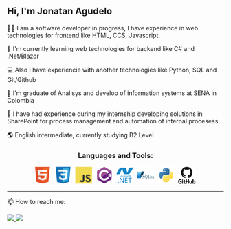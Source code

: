 ## Hi, I'm Jonatan Agudelo

👨‍💻 I am a software developer in progress, I have experience in web technologies for frontend like HTML, CCS, Javascript.

🌱 I'm currently learning web technologies for backend like C# and .Net/Blazor

💻 Also I have experiencie with another technologies like Python, SQL and Git/Github

📒 I'm graduate of Analisys and develop of information systems at SENA in Colombia

🤖 I have had experience during my internship developing solutions in SharePoint for process management and automation of internal procesess

🌎 English intermediate, currently studying B2 Level

<div align="center">
    <h3>Languages and Tools:</h3>
    <div>
        <img src="https://github.com/devicons/devicon/blob/master/icons/html5/html5-original.svg" alt="HTML5" title="HTML5" width="40" height="40"/>&nbsp;
        <img src="https://github.com/devicons/devicon/blob/master/icons/css3/css3-original.svg" alt="CCS3" title="CCS3" width="40" height="40"/>&nbsp;
        <img src="https://github.com/devicons/devicon/blob/master/icons/javascript/javascript-original.svg" alt="Javascript" title="Javascript" width="40" height="40"/>&nbsp;
        <img src="https://github.com/devicons/devicon/blob/master/icons/csharp/csharp-original.svg" alt="C#" title="C#" width="40" height="40"/>&nbsp;
        <img src="https://github.com/devicons/devicon/blob/master/icons/dot-net/dot-net-plain-wordmark.svg" alt="Dotnet" title="Dotnet" width="40" height="40"/>&nbsp;
        <img src="https://github.com/devicons/devicon/blob/master/icons/sqlite/sqlite-original-wordmark.svg" alt="SQL" title="SQL" width="40" height="40"/>&nbsp;
        <img src="https://github.com/devicons/devicon/blob/master/icons/python/python-original.svg" alt="Python" title="Python" width="40" height="40"/>&nbsp;
        <img src="https://github.com/devicons/devicon/blob/master/icons/github/github-original-wordmark.svg" alt="GitHub" title="GitHub" width="40" height="40"/>&nbsp;
    </div>
</div>

---

📫 How to reach me: 

<div>
    <a href="mailto:jonatanagsz@gmail.com" target="_blank" rel="noopener">
        <img src="https://img.shields.io/badge/Gmail-D14836?style=for-the-badge&logo=gmail&logoColor=white">
    </a>
    <a href="https://www.linkedin.com/in/jonatan-agudelo/" target="_blank" rel="noopener">
        <img src="https://img.shields.io/badge/LinkedIn-0077B5?style=for-the-badge&logo=linkedin&logoColor=white">
    </a>
    
</div>
